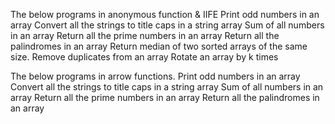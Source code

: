 The below programs in anonymous function & IIFE
Print odd numbers in an array
Convert all the strings to title caps in a string array
Sum of all numbers in an array
Return all the prime numbers in an array
Return all the palindromes in an array
Return median of two sorted arrays of the same size.
Remove duplicates from an array
Rotate an array by k times


The below programs in arrow functions.
Print odd numbers in an array
Convert all the strings to title caps in a string array
Sum of all numbers in an array
Return all the prime numbers in an array
Return all the palindromes in an array
